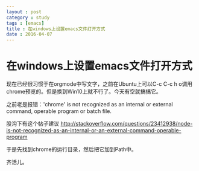 ```yaml
---
layout : post
category : study
tags : [emacs]
title : 在windows上设置emacs文件打开方式
date : 2016-04-07
---
```


# 在windows上设置emacs文件打开方式<a id="sec-3" name="sec-3"></a>

现在已经很习惯于在orgmode中写文字，之前在Ubuntu上可以C-c C-c h o调用chrome预览的。但是换到Win10上就不行了。今天有空就搞搞它。

之前老是报错：'chrome' is not recognized as an internal or external command, operable program or batch file.

股沟下有这个帖子建议 <http://stackoverflow.com/questions/23412938/node-is-not-recognized-as-an-internal-or-an-external-command-operable-program>

于是先找到chrome的运行目录，然后把它加到Path中。

齐活儿。
